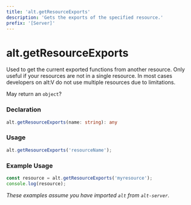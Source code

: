 ```yaml
---
title: 'alt.getResourceExports'
description: 'Gets the exports of the specified resource.'
prefix: '[Server]'
---
```


# alt.getResourceExports

Used to get the current exported functions from another resource. Only useful if your resources are not in a single resource. In most cases developers on alt:V do not use multiple resources due to limitations.

May return an `object`?

### Declaration

```typescript
alt.getResourceExports(name: string): any
```

### Usage

```js
alt.getResourceExports('resourceName');
```

### Example Usage

```js
const resource = alt.getResourceExports('myresource');
console.log(resource);
```

_These examples assume you have imported `alt` from `alt-server`._
